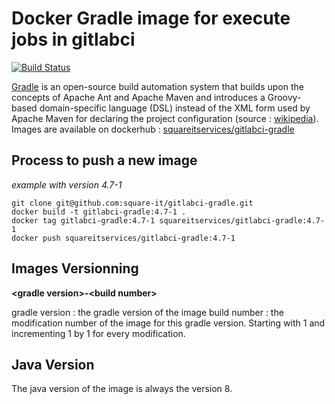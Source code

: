 # Docker Gradle image for execute jobs in gitlabci

[![Build Status](https://api.cirrus-ci.com/github/square-it/gitlabci-gradle.svg)](https://cirrus-ci.com/github/square-it/gitlabci-gradle)

[Gradle](https://gradle.org/) is an open-source build automation system that builds upon the concepts of Apache Ant and Apache Maven and introduces a Groovy-based domain-specific language (DSL) instead of the XML form used by Apache Maven for declaring the project configuration (source : [wikipedia](https://en.wikipedia.org/wiki/Gradle)).  
Images are available on dockerhub : [squareitservices/gitlabci-gradle](https://hub.docker.com/r/squareitservices/gitlabci-gradle)

## Process to push a new image

*example with version 4.7-1*

```shell
git clone git@github.com:square-it/gitlabci-gradle.git
docker build -t gitlabci-gradle:4.7-1 .
docker tag gitlabci-gradle:4.7-1 squareitservices/gitlabci-gradle:4.7-1
docker push squareitservices/gitlabci-gradle:4.7-1
```

## Images Versionning

**\<gradle version\>-\<build number\>**

gradle version : the gradle version of the image
build number : the modification number of the image for this gradle version. Starting with 1 and incrementing 1 by 1 for every modification.

## Java Version

The java version of the image is always the version 8.
